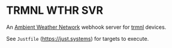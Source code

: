 # TRMNL WTHR SVR

An [Ambient Weather Network](https://ambientweather.net/) webhook server for [trmnl](https://usetrmnl.com/) devices.

See `Justfile` (https://just.systems) for targets to execute.

